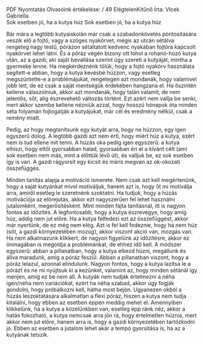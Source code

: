 PDF	Nyomtatás
Olvasóink értékelése: / 49 
ElégtelenKitűnő 
Írta: Vlcek Gabriella	  
Sok esetben jó, ha a kutya húz
Sok esetben jó, ha a kutya húz

Bár mára a legtöbb kutyaiskolán már csak a szabadonkövetés pontosítására veszik elő a fojtó, vagy a szöges nyakörvet, mégis az utcán sétálva rengeteg nagy testű, pórázon sétáltatott kedvenc nyakában fojtóra kapcsolt nyakörvet lehet látni. És a póráz végén bizony ott lohol a rohanó-húzó kutya után, az a gazdi, aki saját bevallása szerint úgy szereti a kutyáját, mintha a gyermeke lenne. Ha megkérdeznénk tőlük, hogy a fojtó nyakörv használata segített-e abban, hogy a kutya kevésbé húzzon, vagy esetleg megszüntette-e a problémájukat, rengetegen azt mondanák, hogy valamivel jobb lett, de ez csak a saját mentségük érdekében hangzana el. Ha őszintén kellene válaszolniuk, akkor azt mondanák, hogy talán valamit, de nem jelentős, sőt, alig észrevehető változás történt. Ezt azért nem vallja be senki, mert akkor szembe kellene nézniük azzal, hogy hosszú hónapok óta minden séta folyamán fojtogatják a kutyájukat, már cél és eredmény nélkül, csak a remény miatt.

Pedig, az hogy megtanítsunk egy kutyát arra, hogy ne húzzon, egy igen egyszerű dolog. A legtöbb gazdi azt nem érti, hogy miért húz a kutya, ezért nem is tud ellene mit tenni. A húzás oka pedig igen egyszerű: a kutya elhiszi, hogy ettől gyorsabban halad, gyorsabban éri el a kívánt célt (ami sok esetben nem más, mint a előttük lévő út), és valljuk be, ez sok esetben így is van. A gazdi rágyorsít egy kicsit és máris megvan az ok-okozati összefüggés.

Minden tanítás alapja a motiváció ismerete. Nem csak azt kell megértenünk, hogy a saját kutyánkat mivel motiváljuk, hanem azt is, hogy őt mi motiválja arra, amiről esetleg le szeretnénk szoktatni. Ha tudjuk, hogy a húzás motivációja az előrejutás, akkor ezt nagyszerűen fel lehet használni jutalomként, megerősítésként. Mint minden fajta tanításnál, itt is nagyon fontos az időzítés. A legfontosabb, hogy a kutya észrevegye, hogy amíg húz, addíg nem jut előre. Ha a kutya felfedezi ezt az összefüggést, akkor már nyertünk, de ez még nem elég. Azt is fel kell fedeznie, hogy ha nem húz (sőt, a gazdi környezetében mozog), akkor viszont akció van, mozgás van. Ha nem alkalmazunk klikkert, de nagyon figyelünk az időzítésre, akkor ez önmagában is megoldja a problémánkat, de ehhez idő kell. A módszer egyszerű: abban a pillanatban, hogy a kutya elkezd húzni, megállunk és állva maradunk, amíg a póráz feszül. Abban a pillanatban viszont, hogy a póráz lelazul, azonnal elindulunk. Nagyon fontos, hogy a kutya lazítsa le a pórázt és ne mi nyújtsuk ki a kezünket, valamint az, hogy minden sétánál így menjen, amíg ez be nem áll. A kutyák nem tudják értelmezni a néha igen/néha nem variációkat, ezért ha néha szabad, akkor úgy fogják gondolni, hogy próbálkozni kell, hátha most bejön. Ugyanezen okból a húzás leszoktatására alkalmatlan a flexi póráz, hiszen a kutya nem tudja kitalálni, hogy ebben az esetben éppen meddig mehet el.  Amennyiben klikkelünk, ha a kutya a közelünkben van, esetleg épp ránk néz,  akkor a hatás fokozható, a kutya nemcsak arra jön rá, hogy értelmetlen húznia, mert akkor nem jut előre, hanem arra is, hogy a gazdi környezetében tartózkodni jó. Ebben az esetben a jutalom lehet akár a tempó gyorsítása is, ha az a kutyának tetszik.